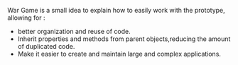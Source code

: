 War Game is a small idea to explain how to easily work with the prototype, allowing for : 

- better organization and reuse of code.
- Inherit properties and methods from parent objects,reducing the amount of duplicated code.
- Make it easier to create and maintain large and complex applications.

